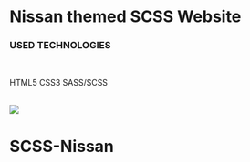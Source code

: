 # Nissan themed SCSS Website

<h3>USED TECHNOLOGIES</h3>
<br>
<p>HTML5 CSS3 SASS/SCSS</p>
<br>
<img src="/images/ekran.gif">

# SCSS-Nissan
